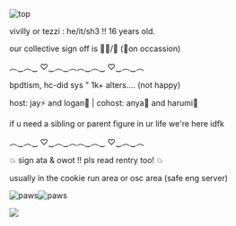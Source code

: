 ![top](https://static.wikia.nocookie.net/cookierunkingdom/images/c/c6/Beast_banner.png/revision/latest?cb=20240121055203)


vivilly or tezzi : he/it/sh3 !! 16 years old.

our collective sign off is 🪼🫧/💙 (🪻on occassion)

︵‿︵‿  ♡‿︵‿︵︵‿︵‿  ♡‿︵‿︵

bpdtism, hc-did sys " 1k+ alters.... (not happy)

host: jay⚡ and logan🏈 | cohost: anya💉 and harumi🖤

if u need a sibling or parent figure in ur life we're here idfk

︵‿︵‿  ♡‿︵‿︵︵‿︵‿  ♡‿︵‿︵

💥 sign ata & owot !! pls read rentry too! 💥

usually in the cookie run area or osc area (safe eng server)


![paws](https://64.media.tumblr.com/418aec8a75cf4cea3b03d4346886a7e3/53333f61af485e11-41/s500x750/02bbb8bfcb36cc72a0ac62a08317b401b9cc6828.gifv)![paws](https://64.media.tumblr.com/418aec8a75cf4cea3b03d4346886a7e3/53333f61af485e11-41/s500x750/02bbb8bfcb36cc72a0ac62a08317b401b9cc6828.gifv)

![](https://komarev.com/ghpvc/?username=xvivilly&style=platic-square&label=visitors)
